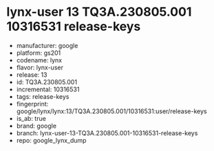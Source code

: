 # lynx-user 13 TQ3A.230805.001 10316531 release-keys
- manufacturer: google
- platform: gs201
- codename: lynx
- flavor: lynx-user
- release: 13
- id: TQ3A.230805.001
- incremental: 10316531
- tags: release-keys
- fingerprint: google/lynx/lynx:13/TQ3A.230805.001/10316531:user/release-keys
- is_ab: true
- brand: google
- branch: lynx-user-13-TQ3A.230805.001-10316531-release-keys
- repo: google_lynx_dump
